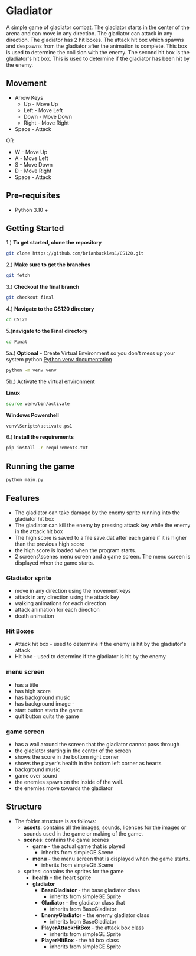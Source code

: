 # Gladiator
A simple game of gladiator combat. The gladiator starts in the center of the arena and can move in any direction.
The gladiator can attack in any direction.  The gladiator has 2 hit boxes.  The attack hit box which spawns and despawns
from the gladiator after the animation is complete.  This box is used to determine the collision with the enemy.  The
second hit box is the gladiator's hit box.  This is used to determine if the gladiator has been hit by the enemy.

## Movement
- Arrow Keys
  - Up - Move Up
  - Left - Move Left
  - Down - Move Down
  - Right - Move Right
- Space - Attack

OR

- W - Move Up
- A - Move Left
- S - Move Down
- D - Move Right
- Space - Attack

## Pre-requisites
- Python 3.10 +

## Getting Started
1.) **To get started, clone the repository**
```bash
git clone https://github.com/brianbuckles1/CS120.git
```
2.) **Make sure to get the branches**
```bash
git fetch
```
3.) **Checkout the final branch**
```bash
git checkout final
```
4.) **Navigate to the CS120 directory**
```bash
cd CS120
```
5.)**navigate to the Final directory**
```bash
cd Final
```
5a.) **Optional** - Create Virtual Environment so you don't mess up your system python
[Python venv documentation](https://docs.python.org/3/library/venv.html)
```bash
python -m venv venv
```
5b.) Activate the virtual environment

**Linux**
```bash
source venv/bin/activate
```

**Windows Powershell**
```bash
venv\Scripts\activate.ps1
```
6.) **Install the requirements**
```bash
pip install -r requirements.txt
```

## Running the game
```bash
python main.py
```

## Features
- The gladiator can take damage by the enemy sprite running into the gladiator hit box
- The gladiator can kill the enemy by pressing attack key while the enemy in the attack hit box
- The high score is saved to a file save.dat after each game if it is higher than the previous high score
- the high score is loaded when the program starts.
- 2 screens\scenes menu screen and a game screen. The menu screen is displayed when the game starts.
### Gladiator sprite
  - move in any direction using the movement keys
  - attack in any direction using the attack key
  - walking animations for each direction
  - attack animation for each direction
  - death animation
### Hit Boxes
  - Attack hit box - used to determine if the enemy is hit by the gladiator's attack
  - Hit box - used to determine if the gladiator is hit by the enemy

### menu screen
  - has a title
  - has high score
  - has background music
  - has background image - 
  - start button starts the game
  - quit button quits the game
### game screen 
  - has a wall around the screen that the gladiator cannot pass through
  - the gladiator starting in the center of the screen
  - shows the score in the bottom right corner
  - shows the player's health in the bottom left corner as hearts
  - background music
  - game over sound
- the enemies spawn on the inside of the wall.
- the enemies move towards the gladiator

## Structure
- The folder structure is as follows:
  - **assets**: contains all the images, sounds, licences for the images or sounds used in the game or making of the game.
  - **scenes**: contains the game scenes
    - **game** - the actual game that is played 
      - inherits from simpleGE.Scene
    - **menu** - the menu screen that is displayed when the game starts.
      - inherits from simpleGE.Scene
  - sprites: contains the sprites for the game
    - **health** - the heart sprite
    - **gladiator**
      - **BaseGladiator** - the base gladiator class 
        - inherits from simpleGE.Sprite
      - **Gladiator** - the gladiator class that 
        - inherits from BaseGladiator
      - **EnemyGladiator** - the enemy gladiator class 
        - inherits from BaseGladiator
      - **PlayerAttackHitBox** - the attack box class 
        - inherits from simpleGE.Sprite
      - **PlayerHitBox** - the hit box class 
        - inherits from simpleGE.Sprite